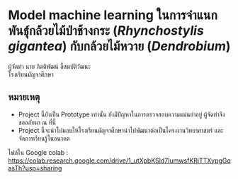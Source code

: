 # Model machine learning ในการจำแนกพันธุ์กล้วยไม้ป่าช้างกระ (*Rhynchostylis gigantea*) กับกล้วยไม้หวาย (*Dendrobium*)
ผู้จัดทำ นาย กิตติพัฒน์ ลี้สมบัติวัฒนะ <br>
โรงเรียนมัญจาศึกษา <br>

## หมายเหตุ
  * Project นี้ยังเป็น Prototype เท่านั้น ยังมีปัญหาในการตรวจสอบความแม่นยำอยู่ ผู้จัดทำจึงขออภัยมา ณ ที่นี้
  * Project นี้จะนำไปมอบให้โรงเรียนมัญจาศึกษานำไปพัฒนาต่อเป็นโครงงานวิทยาศาสตร์ และจัดการเรียนรู้ในอนาคต
  

ไฟล์ใน Google colab : https://colab.research.google.com/drive/1_utXpbKSld7IumwsfKRjTTXypgGqasTh?usp=sharing

